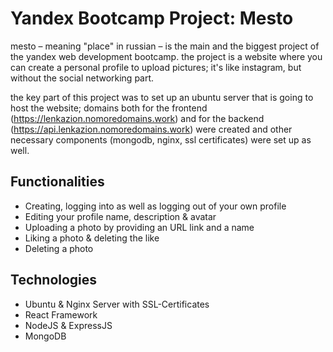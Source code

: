 # Yandex Bootcamp Project: Mesto

mesto – meaning "place" in russian – is the main and the biggest project of the yandex web development bootcamp. the project is a website where you can create a personal profile to upload pictures; it's like instagram, but without the social networking part.

the key part of this project was to set up an ubuntu server that is going to host the website; domains both for the frontend (https://lenkazion.nomoredomains.work) and for the backend (https://api.lenkazion.nomoredomains.work) were created and other necessary components (mongodb, nginx, ssl certificates) were set up as well. 

## Functionalities
- Creating, logging into as well as logging out of your own profile
- Editing your profile name, description & avatar
- Uploading a photo by providing an URL link and a name
- Liking a photo & deleting the like
- Deleting a photo

## Technologies
- Ubuntu & Nginx Server with SSL-Certificates
- React Framework
- NodeJS & ExpressJS
- MongoDB

